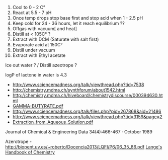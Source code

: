 
1. Cool to 0 - 2 C°
2. React at 5.5 - 7 pH
3. Once temp drops stop base first and stop acid when 1 - 2.5 pH
4. Keep cold for 24 - 36 hours, let it reach equilibrium ??
5. Offgas with vacuum[ and heat]
6. Distill at < 105C° ?
7. Extract with DCM (Saturate with salt first)
8. Evaporate acid at 150C°
9. Distill under vacuum
10. Extract with Ethyl acetate

Ice out water ? / Distill azeotrope ?

logP of lactone in water is 4.3


- http://www.sciencemadness.org/talk/viewthread.php?tid=7538
- http://chemistry.mdma.ch/synthforum/about1542.html
- http://chemistry.mdma.ch/hiveboard/chemistrydiscourse/000394630.html
- [GAMMA-BUTYRATE.pdf](http://www.swgdrug.org/Monographs/GAMMA-HYDROXYBUTYRATE.pdf)
- http://www.sciencemadness.org/talk/files.php?pid=267868&aid=21486
- http://www.sciencemadness.org/talk/viewthread.php?tid=3159&page=2
- [Extraction_from_Aqueous_Solution.pdf](http://www.sciencemadness.org/talk/files.php?pid=267868&aid=21486 )
 

Journal of Chemical & Engineering Data 34(4):466-467 · October 1989

Azerotrope - http://biopent.uv.es/~roberto/Docencia2013/LQFI/P6/06_35_86.pdf 
[Lange's Handbook of Chemistry](http://fptl.ru/biblioteka/spravo4niki/dean.pdf)


